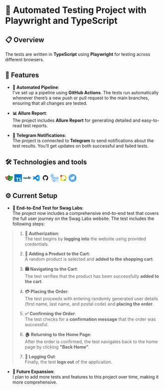 # 🚀 **Automated Testing Project with Playwright and TypeScript**

## 📋 **Overview**

The tests are written in **TypeScript** using **Playwright** for testing across different browsers.

## 🌟 **Features**

- **🔄 Automated Pipeline**:  
  I've set up a pipeline using **GitHub Actions**. The tests run automatically whenever there’s a new push or pull request to the main branches, ensuring that all changes are tested.

- **📊 Allure Report**:  
  The project includes **Allure Report** for generating detailed and easy-to-read test reports.

- **📲 Telegram Notifications**:  
  The project is connected to **Telegram** to send notifications about the test results. You’ll get updates on both successful and failed tests.

## 🛠️ **Technologies and tools**

<p  align="center">

<code><img width="5%" title="Playwright" src="media/logo/playwright.svg"></code>
<code><img width="5%" title="TypeScript" src="media/logo/ts.svg"></code>
<code><img width="5%" title="Node.js" src="media/logo/nodejs.svg"></code>
<code><img width="5%" title="Visual Studio Code" src="media/logo/vsc.svg"></code>
<code><img width="5%" title="GitHub" src="media/logo/github.svg"></code>
<code><img width="5%" title="GitHubActions" src="media/logo/githubActions.svg"></code>
<code><img width="5%" title="Allure" src="media/logo/allure.svg"></code>
<code><img width="5%" title="Telegram" src="media/logo/telegram.svg"></code>

</p>

## ⚙️ **Current Setup**

- **🧪 End-to-End Test for Swag Labs**:  
  The project now includes a comprehensive end-to-end test that covers the full user journey on the Swag Labs website. The test includes the following steps:

> 1. **🚪 Authorization**:  
>    The test begins by **logging into** the website using provided credentials.
>
> 2. **🛒 Adding a Product to the Cart**:  
>    A random product is selected and **added to the shopping cart**.
>
> 3. **🛍️ Navigating to the Cart**:  
>    The test verifies that the product has been successfully **added to the cart**.
>
> 4. **💳 Placing the Order**:  
>    The test proceeds with entering randomly generated user details (first name, last name, and postal code) and **placing the order**.
>
> 5. **✅ Confirming the Order**:  
>    The test checks for a **confirmation message** that the order was successful.
>
> 6. **🏠 Returning to the Home Page**:  
>    After the order is confirmed, the test navigates back to the home page by clicking **"Back Home"**.
>
> 7. **🚪 Logging Out**:  
>    Finally, the test **logs out** of the application.

- **🌱 Future Expansion**:  
  I plan to add more tests and features to this project over time, making it more comprehensive.
